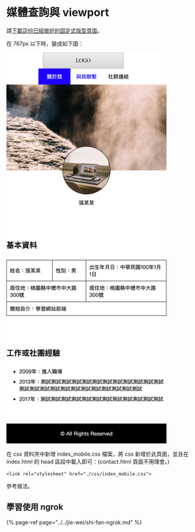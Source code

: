 # 媒體查詢與 viewport

請[下載這份已經做好的固定式版型頁面](http://notes.carlos-studio.com/download/html_css_assignment2.zip)。

在 767px 以下時，變成如下圖：

![](../../.gitbook/assets/fixed_size_to_rwd.png)

在 css 資料夾中新增 index\_mobile.css 檔案，將 css 新增於此頁面，並且在 index.html 的 head 區段中載入即可：\(contact.html 頁面不用理會。\)

```markup
<link rel="stylesheet" href="./css/index_mobile.css">
```



參考做法。

## 學習使用 ngrok

{% page-ref page="../../jie-wei/shi-fan-ngrok.md" %}

